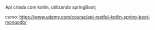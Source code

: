 Api criada com kotlin, utilizando springBoot;

curso: https://www.udemy.com/course/api-restful-kotlin-spring-boot-mongodb/  